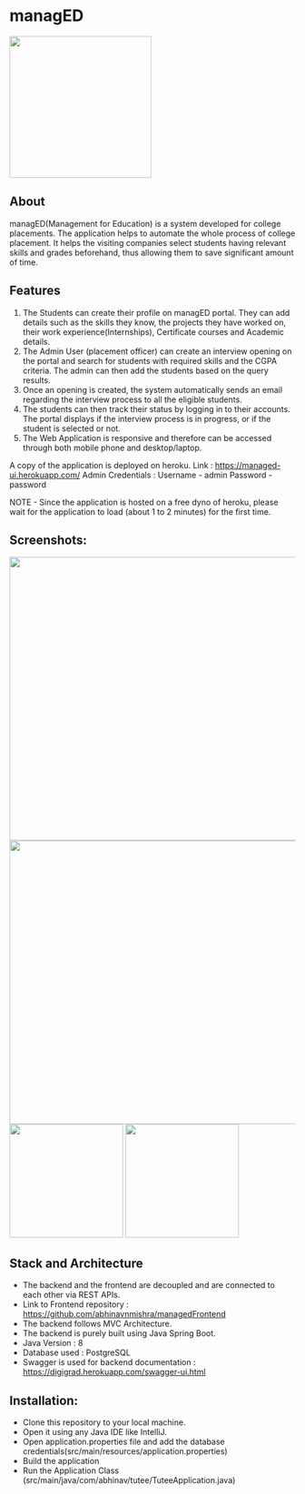 # managED

<img src="https://user-images.githubusercontent.com/57250845/126905766-bbfa0316-6c5a-4c9e-9817-b54fc8037d64.jpeg" width="250" height="250"/>

## About

managED(Management for Education) is a system developed for college placements. 
The application helps to automate the whole process of college placement. 
It helps the visiting companies select students having relevant skills and grades beforehand, thus allowing them to save significant amount of time.

## Features

1. The Students can create their profile on managED portal. They can add details such as the skills they know, the projects they have worked on, their work experience(Internships), Certificate courses and Academic details.
2. The Admin User (placement officer) can create an interview opening on the portal and search for students with required skills and the CGPA criteria. The admin can then add the students based on the query results.
3. Once an opening is created, the system automatically sends an email regarding the interview process to all the eligible students.
4. The students can then track their status by logging in to their accounts. The portal displays if the interview process is in progress, or if the student is selected or not.
5. The Web Application is responsive and therefore can be accessed through both mobile phone and desktop/laptop.

A copy of the application is deployed on heroku. Link : https://managed-ui.herokuapp.com/
Admin Credentials : Username - admin
                    Password - password

NOTE - Since the application is hosted on a free dyno of heroku, please wait for the application to load (about 1 to 2 minutes) for the first time.

## Screenshots:

<p float="left">
  <img src="https://user-images.githubusercontent.com/57250845/126905784-af249bf6-136f-4db5-81c5-ba52cb3fcb07.png" height="500" width="1000" />
  <img src="https://user-images.githubusercontent.com/57250845/126905809-eace410c-66a6-4b51-b10e-3f1ce7be3e80.png" height="500" width="1000" /> 
  <img src="https://user-images.githubusercontent.com/57250845/126905720-faf4badf-e675-4e78-a354-e62fd3257852.jpeg" width="200" />
  <img src="https://user-images.githubusercontent.com/57250845/126905750-9a16ac6d-8c55-4e2f-9b77-e43203154ca2.jpeg" width="200" />
</p>


## Stack and Architecture

- The backend and the frontend are decoupled and are connected to each other via REST APIs.
- Link to Frontend repository : https://github.com/abhinavnmishra/managedFrontend
- The backend follows MVC Architecture.
- The backend is purely built using Java Spring Boot.
- Java Version : 8
- Database used : PostgreSQL
- Swagger is used for backend documentation : https://digigrad.herokuapp.com/swagger-ui.html


## Installation:
- Clone this repository to your local machine. 
- Open it using any Java IDE like IntelliJ. 
- Open application.properties file and add the database credentials(src/main/resources/application.properties)
- Build the application
- Run the Application Class (src/main/java/com/abhinav/tutee/TuteeApplication.java)
